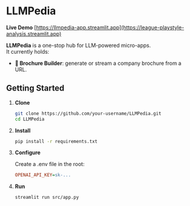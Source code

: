 # LLMPedia

**Live Demo** [https://llmpedia-app.streamlit.app](https://league-playstyle-analysis.streamlit.app)

**LLMPedia** is a one-stop hub for LLM-powered micro-apps.  
It currently holds:

- **📄 Brochure Builder**: generate or stream a company brochure from a URL.


## Getting Started

1. **Clone**  
   ```bash
   git clone https://github.com/your-username/LLMPedia.git
   cd LLMPedia
2. **Install**

    ```bash
    pip install -r requirements.txt
   
3. **Configure**

    Create a .env file in the root:
    
    ````ini
    OPENAI_API_KEY=sk-...
   
4. **Run**
    ```bash
    streamlit run src/app.py